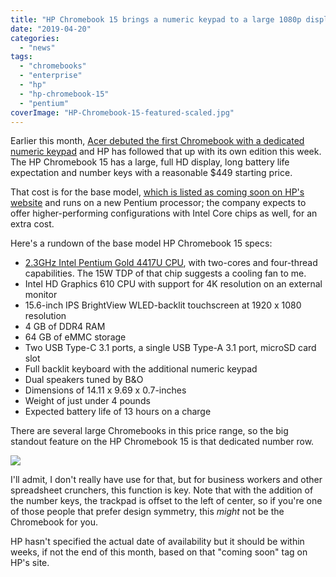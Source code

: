 ```yaml
---
title: "HP Chromebook 15 brings a numeric keypad to a large 1080p display, Pentium CPU for $449"
date: "2019-04-20"
categories: 
  - "news"
tags: 
  - "chromebooks"
  - "enterprise"
  - "hp"
  - "hp-chromebook-15"
  - "pentium"
coverImage: "HP-Chromebook-15-featured-scaled.jpg"
---
```


Earlier this month, [Acer debuted the first Chromebook with a dedicated numeric keypad](https://www.aboutchromebooks.com/news/acer-chromebook-714-715-price-specs-release-date/) and HP has followed that up with its own edition this week. The HP Chromebook 15 has a large, full HD display, long battery life expectation and number keys with a reasonable $449 starting price.

That cost is for the base model, [which is listed as coming soon on HP's website](https://www8.hp.com/us/en/chrome/chrome-family.html) and runs on a new Pentium processor; the company expects to offer higher-performing configurations with Intel Core chips as well, for an extra cost.

Here's a rundown of the base model HP Chromebook 15 specs:

- [2.3GHz Intel Pentium Gold 4417U CPU](https://ark.intel.com/content/www/us/en/ark/products/189269/intel-pentium-processor-4417u-2m-cache-2-30-ghz.html), with two-cores and four-thread capabilities. The 15W TDP of that chip suggests a cooling fan to me.
- Intel HD Graphics 610 CPU with support for 4K resolution on an external monitor
- 15.6-inch IPS BrightView WLED-backlit touchscreen at 1920 x 1080 resolution
- 4 GB of DDR4 RAM
- 64 GB of eMMC storage
- Two USB Type-C 3.1 ports, a single USB Type-A 3.1 port, microSD card slot
- Full backlit keyboard with the additional numeric keypad
- Dual speakers tuned by B&O
- Dimensions of 14.11 x 9.69 x 0.7-inches
- Weight of just under 4 pounds
- Expected battery life of 13 hours on a charge

There are several large Chromebooks in this price range, so the big standout feature on the HP Chromebook 15 is that dedicated number row.

![](https://i1.wp.com/www.aboutchromebooks.com/wp-content/uploads/2019/04/HP-Chromebook-15.jpg?fit=800%2C450&ssl=1)

I'll admit, I don't really have use for that, but for business workers and other spreadsheet crunchers, this function is key. Note that with the addition of the number keys, the trackpad is offset to the left of center, so if you're one of those people that prefer design symmetry, this _might_ not be the Chromebook for you.

HP hasn't specified the actual date of availability but it should be within weeks, if not the end of this month, based on that "coming soon" tag on HP's site.
